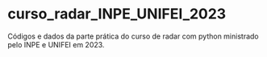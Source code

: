 # curso_radar_INPE_UNIFEI_2023
Códigos e dados da parte prática do curso de radar com python ministrado pelo INPE e UNIFEI em 2023. 
